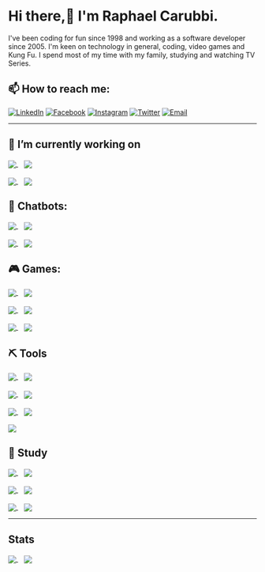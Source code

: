 # Hi there,👋 I'm Raphael Carubbi. 

I've been coding for fun since 1998 and working as a software developer since 2005. I'm keen on technology in general, coding, video games and Kung Fu. I spend most of my time with my family, studying and watching TV Series.

## 📫 How to reach me: 

[![LinkedIn](https://img.shields.io/static/v1?label=LinkedIn&message=%20&color=blue&logo=LinkedIn&style=flat-square&logoColor=white)](https://www.linkedin.com/in/rcarubbi)
[![Facebook](https://img.shields.io/static/v1?label=Facebook&message=%20&color=blue&logo=Facebook&style=flat-square&logoColor=white)](https://www.facebook.com/rcarubbi/) 
[![Instagram](https://img.shields.io/static/v1?label=Instagram&message=%20&color=fe007e&logo=Instagram&style=flat-square&logoColor=white)](https://www.instagram.com/rcarubbi/) 
[![Twitter](https://img.shields.io/static/v1?label=Twitter&message=%20&color=blue&logo=Twitter&style=flat-square&logoColor=white)](https://twitter.com/rcarubbi)
[![Email](https://img.shields.io/static/v1?label=Email&message=%20&color=red&logo=Gmail&style=flat-square&logoColor=white)](mailto:rcarubbi@gmail.com)  
 
---

## 🔭 I’m currently working on
  
<a href="https://github.com/rcarubbi/ReactBlocklyEditor">
  <img align="center" src="https://github-readme-stats.vercel.app/api/pin/?username=rcarubbi&repo=ReactBlocklyEditor&theme=darcula" />
</a> 
&nbsp;&nbsp;
<a href="https://github.com/rcarubbi/Carubbi.ChatbotStudio">
  <img align="center" src="https://github-readme-stats.vercel.app/api/pin/?username=rcarubbi&repo=Carubbi.ChatbotStudio&theme=darcula" />
</a>
<br />
<br />
<a href="https://github.com/rcarubbi/Smart.LMS">
  <img align="center" src="https://github-readme-stats.vercel.app/api/pin/?username=rcarubbi&repo=Smart.LMS&theme=darcula" />
</a>
&nbsp;&nbsp;
<a href="https://github.com/rcarubbi/awesome-brazilian-youtubers">
  <img align="center" src="https://github-readme-stats.vercel.app/api/pin/?username=rcarubbi&repo=awesome-brazilian-youtubers&theme=darcula" />
</a>

## 🤖 Chatbots:

<a href="https://github.com/rcarubbi/Carubbi.Microsoft.Bot.Builder.SelectableLocation">
  <img align="center" src="https://github-readme-stats.vercel.app/api/pin/?username=rcarubbi&repo=Carubbi.Microsoft.Bot.Builder.SelectableLocation&theme=darcula" />
</a>
&nbsp;&nbsp;
<a href="https://github.com/rcarubbi/EchoBotV3LocalDBTemplate">
  <img align="center" src="https://github-readme-stats.vercel.app/api/pin/?username=rcarubbi&repo=EchoBotV3LocalDBTemplate&theme=darcula" />
</a>
<br />
<br />
<a href="https://github.com/rcarubbi/CarStoreBot">
  <img align="center" src="https://github-readme-stats.vercel.app/api/pin/?username=rcarubbi&repo=CarStoreBot&theme=darcula" />
</a>
&nbsp;&nbsp;
<a href="https://github.com/rcarubbi/HealthcareBot">
  <img align="center" src="https://github-readme-stats.vercel.app/api/pin/?username=rcarubbi&repo=HealthcareBot&theme=darcula" />
</a>

## 🎮 Games:
 
<a href="https://github.com/rcarubbi/doom-fire">
  <img align="center" src="https://github-readme-stats.vercel.app/api/pin/?username=rcarubbi&repo=doom-fire&theme=darcula" />
</a>
&nbsp;&nbsp;
<a href="https://github.com/rcarubbi/ytb_snake_js">
  <img align="center" src="https://github-readme-stats.vercel.app/api/pin/?username=rcarubbi&repo=ytb_snake_js&theme=darcula" />
</a>
<br />
<br />
<a href="https://github.com/rcarubbi/Carubbi.Cards">
  <img align="center" src="https://github-readme-stats.vercel.app/api/pin/?username=rcarubbi&repo=Carubbi.Cards&theme=darcula" />
</a>
&nbsp;&nbsp;
<a href="https://github.com/rcarubbi/Carubbi.Sudoku">
  <img align="center" src="https://github-readme-stats.vercel.app/api/pin/?username=rcarubbi&repo=Carubbi.Sudoku&theme=darcula" />
</a>
<br />
<br />
<a href="https://github.com/rcarubbi/pathfinder">
  <img align="center" src="https://github-readme-stats.vercel.app/api/pin/?username=rcarubbi&repo=pathfinder&theme=darcula" />
</a>
&nbsp;&nbsp;
<a href="https://github.com/rcarubbi/LotoFacilAnalyzer">
  <img align="center" src="https://github-readme-stats.vercel.app/api/pin/?username=rcarubbi&repo=LotoFacilAnalyzer&theme=darcula" />
</a>

## ⛏️ Tools

<a href="https://github.com/rcarubbi/Carubbi-AudioConverter-Api">
  <img align="center" src="https://github-readme-stats.vercel.app/api/pin/?username=rcarubbi&repo=Carubbi-AudioConverter-Api&theme=darcula" />
</a>
&nbsp;&nbsp;
<a href="https://github.com/rcarubbi/Carubbi.StateMachine">
  <img align="center" src="https://github-readme-stats.vercel.app/api/pin/?username=rcarubbi&repo=Carubbi.StateMachine&theme=darcula" />
</a>
<br />
<br />
<a href="https://github.com/rcarubbi/Carubbi.DiffAnalyzer">
  <img align="center" src="https://github-readme-stats.vercel.app/api/pin/?username=rcarubbi&repo=Carubbi.DiffAnalyzer&theme=darcula" />
</a>
&nbsp;&nbsp;
<a href="https://github.com/rcarubbi/Carubbi.Communication">
  <img align="center" src="https://github-readme-stats.vercel.app/api/pin/?username=rcarubbi&repo=Carubbi.Communication&theme=darcula" />
</a>
<br />
<br />
<a href="https://github.com/rcarubbi/Carubbi.Mainframe">
  <img align="center" src="https://github-readme-stats.vercel.app/api/pin/?username=rcarubbi&repo=Carubbi.Mainframe&theme=darcula" />
</a>
&nbsp;&nbsp;
<a href="https://github.com/rcarubbi/Carubbi.CaptchaBreaker">
  <img align="center" src="https://github-readme-stats.vercel.app/api/pin/?username=rcarubbi&repo=Carubbi.CaptchaBreaker&theme=darcula" />
</a>
<br />
<br />
<a href="https://github.com/rcarubbi/Carubbi.CurrencyWriter">
  <img align="center" src="https://github-readme-stats.vercel.app/api/pin/?username=rcarubbi&repo=Carubbi.CurrencyWriter&theme=darcula" />
</a> 

## 📖 Study
 
<a href="https://github.com/rcarubbi/rabbitmqcourse">
  <img align="center" src="https://github-readme-stats.vercel.app/api/pin/?username=rcarubbi&repo=rabbitmqcourse&theme=darcula" />
</a>
&nbsp;&nbsp;
<a href="https://github.com/rcarubbi/CAnsi-DataStructures">
  <img align="center" src="https://github-readme-stats.vercel.app/api/pin/?username=rcarubbi&repo=CAnsi-DataStructures&theme=darcula" />
</a>
<br />
<br />
<a href="https://github.com/rcarubbi/ProjetosArduino">
  <img align="center" src="https://github-readme-stats.vercel.app/api/pin/?username=rcarubbi&repo=ProjetosArduino&theme=darcula" />
</a>
&nbsp;&nbsp;
<a href="https://github.com/rcarubbi/BlockchainPOC">
  <img align="center" src="https://github-readme-stats.vercel.app/api/pin/?username=rcarubbi&repo=BlockchainPOC&theme=darcula" />
</a>
<br />
<br />
<a href="https://github.com/rcarubbi/curso-android">
  <img align="center" src="https://github-readme-stats.vercel.app/api/pin/?username=rcarubbi&repo=curso-android&theme=darcula" />
</a>
&nbsp;&nbsp;
<a href="https://github.com/rcarubbi/WebRTCPOC">
  <img align="center" src="https://github-readme-stats.vercel.app/api/pin/?username=rcarubbi&repo=WebRTCPOC&theme=darcula" />
</a>

--- 

## Stats 

<a href="https://github.com/rcarubbi">
  <img align="center" src="https://github-readme-stats.vercel.app/api?username=rcarubbi&count_private=true&show_icons=true&theme=darcula" />
</a>
&nbsp;&nbsp;
<a href="https://github.com/rcarubbi?tab=repositories&q=&type=&language=&sort=">
  <img align="center" src="https://github-readme-stats.vercel.app/api/top-langs/?username=rcarubbi&langs_count=8&theme=darcula&layout=compact" />
</a>
